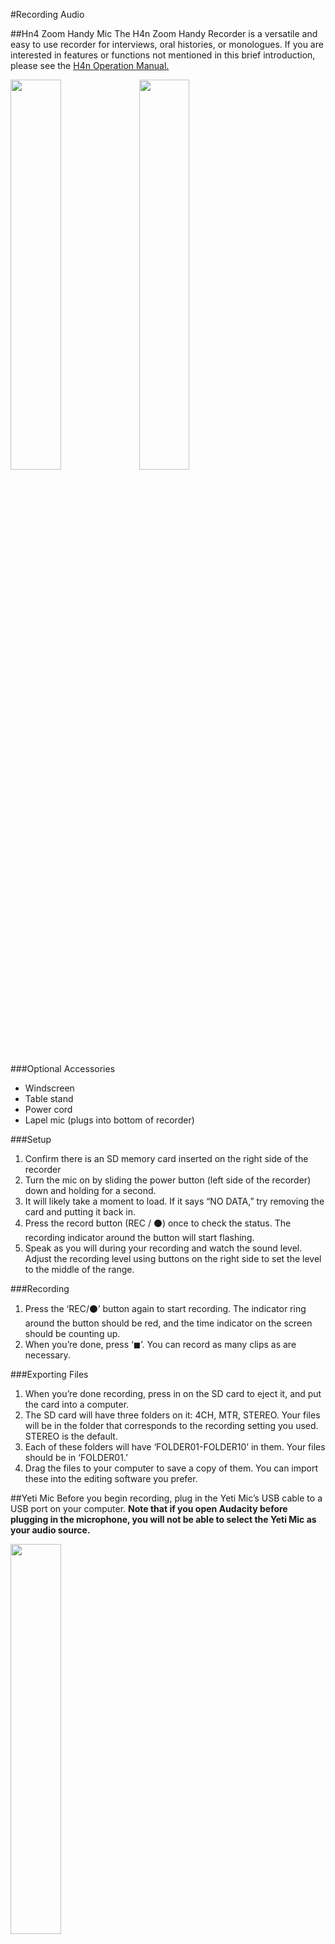 #Recording Audio

##Hn4 Zoom Handy Mic
The H4n Zoom Handy Recorder is a versatile and easy to use recorder for interviews, oral histories, or monologues. If you are interested in features or functions not mentioned in this brief introduction, please see the [H4n Operation Manual.](https://www.zoom-na.com/sites/default/files/products/downloads/pdfs/Zoom_H4nPro_English.pdf)

<img src="http://leadr.msu.edu/wp-content/uploads/2016/10/handymicoff-anno-3.png" width="40%"> <img src="http://leadr.msu.edu/wp-content/uploads/2016/10/handymicon-anno-1.png" width="40%">



###Optional Accessories
* Windscreen
* Table stand
* Power cord
* Lapel mic (plugs into bottom of recorder)

###Setup
1. Confirm there is an SD memory card inserted on the right side of the recorder
1. Turn the mic on by sliding the power button (left side of the recorder) down and holding for a second.</li>
1. It will likely take a moment to load. If it says “NO DATA,” try removing the card and putting it back in.</li>
1. Press the record button (REC / ⚫) once to check the status. The recording indicator around the button will start flashing.</li>
1. Speak as you will during your recording and watch the sound level. Adjust the recording level using buttons on the right side to set the level to the middle of the range.


###Recording
1. Press the ‘REC/⚫’ button again to start recording. The indicator ring around the button should be red, and the time indicator on the screen should be counting up.
1. When you’re done, press ‘◼’. You can record as many clips as are necessary.


###Exporting Files
1. When you’re done recording, press in on the SD card to eject it, and put the card into a computer.
1. The SD card will have three folders on it: 4CH, MTR, STEREO. Your files will be in the folder that corresponds to the recording setting you used. STEREO is the default.
1. Each of these folders will have ‘FOLDER01-FOLDER10’ in them. Your files should be in ‘FOLDER01.’
1. Drag the files to your computer to save a copy of them. You can import these into the editing software you prefer.</li>



##Yeti Mic
Before you begin recording, plug in the Yeti Mic’s USB cable to a USB port on your computer.
**Note that if you open Audacity before plugging in the microphone, you will not be able to select the Yeti Mic as your audio source.**

<img src="http://leadr.msu.edu/wp-content/uploads/2016/10/Screen-Shot-2016-10-20-at-1.30.40-PM.png" width="40%">

Be sure to choose the right microphone pattern for the type of audio you will be recording. The “Cardioid” mode is best for almost all applications where only one person is speaking, while the “bidirectional” mode is best for a situation where you wish to record two speakers in conversation with one another. The “stereo” mode should never be used to record voice audio, but is the best choice for recording music. The “omnidirectional” mode is a good choice for ambient room sound, but similarly is not ideal for recording voice tracks.

<img src="http://leadr.msu.edu/wp-content/uploads/2016/10/Screen-Shot-2016-10-20-at-1.34.19-PM.png" width="40%">

Be sure that your microphone is positioned correctly. It should be about one foot away from the person speaking, and oriented so that the person is speaking toward the side rather than the top of the microphone as shown in the image to the left.

<img src="http://leadr.msu.edu/wp-content/uploads/2016/10/Screen-Shot-2016-10-20-at-1.33.42-PM.png" width="40%">

After your microphone is plugged into your USB port and you’ve selected the correct microphone pattern, open Audacity and change the audio source from the “Built-In Microphone” to the “Yeti Stereo Microphone.”   **Be sure that the microphone isn’t muted. When the microphone is muted, the button will flash red. When the microphone is not muted, the button will glow solid red.**

#Editing Audio in Audacity

Audacity is an accessible multi-track audio recording and editing software with a number of important features and effects, particularly for preparing podcasts. If you are interested in features or functions not mentioned in this brief introduction, please see the Audacity Manual for more tutorials or assistance.

<img src="http://leadr.msu.edu/wp-content/uploads/2016/10/Audacity.Screenshot.png" width="50%">

**SETUP**: To  get started, you’ll need to download the Audacity app. First, head over to their site. Downloads are available for Mac, Windows, and Linux. If you are going to be recording audio with audacity, you’ll want to plug in your Yeti mic into the USB port before opening audacity. If Audacity is not registering the mic, quit the app and try again. You may also need to select the drop down menu next to the microphone icon (1) and select the Yeti mic.

**RECORDING & IMPORTING**: Once the Yeti mic is selected, you can begin recording. Start by pressing the record button (2). You will see the time in the bottom right corner start (3) and the sound waves will begin to appear in the editing pane (4). Good audio files have more full, longer waves. If the sound is too low, the waves will be smaller and shorter. To add another audio into audacity, you’ll need to go to File > Import > Audio. Audacity supports both WAV and MP3 files.

**EDITING**: There are a number of effects in Audacity, but two of the most useful are fade in and fade out. These can be used to blend two audio tracks together in a seamless manner. In order to do this, you’ll need to:
* Move one track so the two are aligned in a way that the use of a fade out/in makes sense. Select one of the audio tracks and then click the spot where in the timeline (5) you would like that track to be moved. In the menu bar, press Tracks >Align Tracks > Start To Cursor/Selection Start.
* Once your tracks are aligned, you can add in your effects. For fade outs, you only want to select the last 5 seconds or so the audio track. The opposite is true of fade ins, you’ll want to select the first 5 seconds or so. By holding your cursors down in the editing pane, scroll to select the amount of time you would like to add the effect to. To add the effect, select Effects in the menu bar > Fade In/Fade Out.

**SAVING & EXPORTING**: To export your file, go to File > Export Audio. You’ll want to select a WAV file type if you still plan on editing the audio some more. If your work is completely done, you can save it as an MP3. You should also fill in the metadata information for at least the artist and track name. This information will always stay with the MP3 file and can be useful when looking for information on it later.

**OTHER KEY POINTS: **
* Editing cannot be done while the tracks are playing, you’ll need to stop them completely to edit.
* If your Yeti mic doesn’t show up, go to System Preferences > Sound > Input > Stereo Mic. (For Macs)
* When recording, make sure to give yourself enough time on both ends. You can edit out any extra material later.
* When you first import a track into Audacity, it’ll give you the option to make a copy of the file or to work on the original. It is strongly suggested that you make a copy of whatever file you are importing. If you work on an original and make an undesirable change, the actual original cannot be retrieved later.

**ADVANCED OPTIONS:**
* Audio can also be recorded directly from your device without actually importing files into audacity. Skype interviews and audio from YouTube videos can be added into audacity this way. For a tutorial on how to do this with a Windows 10 operating system, watch this quick 5-minute video. To do this on a Mac, watch this tutorial. You will need to download a free program called Soundflower, which will allow you to reroute your internal audio to Audacity.
